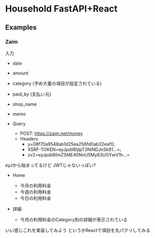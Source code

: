 # Household FastAPI+React

## Examples

### Zaim

入力

- date
- amount
- category (予め大量の項目が設定されている)
- paid_by (支払い元)
- shop_name
- memo

- Query
  - POST: https://zaim.net/money
  - Headers
    - y=08f70a9548ab1d25ea256fd0ab32eaf0;
    - XSRF-TOKEN=eyJpdiI6IjlpT3NiNDJnSk91...=;
    - zv2=eyJpdiI6ImZSME40NnU5My83UGYwV1h...=

eyJから始まってるけど JWTじゃないっぽい?

- Home
  - 今月の利用料金
  - 今週の利用料金
  - 今日の利用料金

- 詳細
  - 今月の利用料金のCategory別の詳細が表示されている

いい感じこれを実装してみよう
というかReactで項目を丸パクリしてみる
